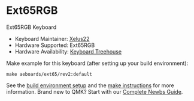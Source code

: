 # Ext65RGB

Ext65RGB Keyboard

* Keyboard Maintainer: [Xelus22](https://github.com/Xelus22)
* Hardware Supported: Ext65RGB
* Hardware Availability: [Keyboard Treehouse](https://keyboardtreehouse.com)

Make example for this keyboard (after setting up your build environment):

    make aeboards/ext65/rev2:default

See the [build environment setup](https://docs.qmk.fm/#/getting_started_build_tools) and the [make instructions](https://docs.qmk.fm/#/getting_started_make_guide) for more information. Brand new to QMK? Start with our [Complete Newbs Guide](https://docs.qmk.fm/#/newbs).